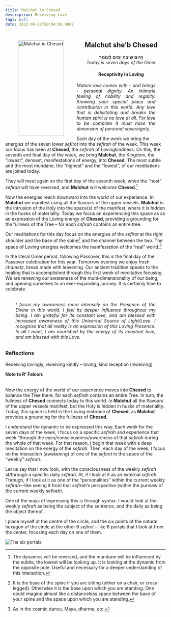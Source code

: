 ```yaml
---
title: Malchut in Chesed
description: Receiving Love
tags: null
date: 2022-04-22T00:04:00.000Z
---
```

<a href="https://www.chabad.org/holidays/sefirah/omer-count_cdo/jewish/Count-the-Omer.htm">
<i class="fa fa-file" aria-hidden="true"></i></a>

<figure style='float: left'>
 <a href='/posts/img/neshama/freedom/Tree%20of%20Life%201.7%20-%20upper%20noD%20(Malchut%20in%20Chesed).png'>
   <img src='/posts/img/neshama/freedom/Tree%20of%20Life%201.7%20-%20upper%20noD%20(Malchut%20in%20Chesed)_144x300.png' alt='Malchut in Chesed' width='144' height='300' />
 </a>
</figure>

<div style="text-align:center">
<h2>Malchut she’b Chesed</h2>
<p>
<span dir="rtl"><b>הָיום שִׁיבָה יָמִים לָעוֹמֵר</b></span>
<br />
<i>Today is seven days of the Omer</i>

<h4>Receptivity in Loving</h4>
</div>

<div style="text-align: justify; margin-left: 2rem; margin-right: 2rem; font-style: italic">
<p>
Mature love comes with - and brings - personal dignity. An intimate feeling of nobility and regality. Knowing your special place and contribution in this world. Any love that is debilitating and breaks the human spirit is no love at all. For love to be complete it must have the dimension of personal sovereignty.
</p>
</div>

Each day of the week we bring the energies of the seven lower _sefirot_ into the _sefirah_ of the week. This week our focus has been at **Chesed**, the _sefirah_ of Lovingkindness. On this, the seventh and final day of the week, we bring **Malchut**, the Kingdom, the “lowest”, densest, manifestations of energy, into **Chesed**. The most subtle and the most mundane, the “highest” and the “lowest”, of our meditations are joined today.

They will meet again on the first day of the seventh week, when the “host” _sefirah_ will have reversed, and **Malchut** will welcome **Chesed**.[^1]

Now the energies reach downward into the world of our experience. In **Malchut** we manifest using all the flavours of the upper vessels. **Malchut** is the intrusion of the Holy into the space(s) of the manifest, where it is hidden in the husks of materiality. Today we focus on experiencing this space as as an expression of the Loving energy of **Chesed**, providing a grounding for the fullness of the Tree – for each _sefirah_ contains an entire tree.

Our meditations for this day focus on the energies of the _sefirot_ at the right shoulder and the base of the spine[^2] and the channel between the two. The space of Loving energies welcomes the manifestation of the “real” world.[^3]

In the literal Omer period, following Passover, this is the final day of the Passover celebration for this year. Tomorrow evening we enjoy fresh _chametz_, bread made with leavening. Our ancient tradition speaks to the healing that is accomplished through this first week of meditative focusing. We are renewing our awareness of the multi-dimensionality of our being, and opening ourselves to an ever-expanding journey. It is certainly time to celebrate.

<div style="font-style: italic; margin: 2rem; text-align: justify">
I focus my awareness more intensely on the Presence of the Divine in this world. I feel its deeper influence throughout my being. I am grateful for its constant love, and am blessed with increased awareness of this  Universal Source of Light/Love. I recognise that all reality is an expression of this Loving Presence. In all I meet, I am nourished by the  energy of its constant love, and am blessed with this Love.
</div>

<h3>Reflections</h3>

[^1]: The dynamics will be reversed, and the mundane will be influenced by the subtle, the lowest will be looking up. It is looking at the dynamic from the opposite pole. Useful and necessary for a deeper understanding of this interaction.
[^2]: It is the base of the spine if you are sitting (either on a chair, or cross legged). Otherwise it is the base upon which you are standing. One could imagine almost like a distanceless space between the base of your spine and the space upon which you are standing.
[^3]: As in the cosmic dance, Maya, dharma, etc.

Receiving lovingly, receiving kindly – loving, kind reception (receiving)

**Note to R’ Falcon**:

<p style="font-style: italic; margin: 2rem; text-align: justify">

Now the energy of the world of our experience moves into **Chesed** to balance the Tree there, for each _sefirah_ contains an entire Tree. In turn, the fullness of **Chesed** connects today to this world. In **Malchut** all the flavours of the upper vessels manifest, but the Holy is hidden in husks of materiality. Today, this space is held in the Loving embrace of **Chesed**, as **Malchut** provides a grounding for the fullness of **Chesed**.

</p>

I understand the dynamic to be expressed this way. Each week for the seven days of the week, I focus on a specific _sefirah_ and experience that week “through the eyes/consciousness/awareness of that _sefirah_ during the whole of that week. For that reason, I begin that week with a deep meditation on the energy of the _sefirah_. Then, each day of the week, I focus on the interaction (awakening) of one of the _sefirot_ in the space of the “weekly” _sefirah_.

Let us say that I now look, with the consciousness of the weekly _sefirah_ at/through a specific daily _sefirah_. At, if I look at it as an external _sefirah_. Through, if I look at it as one of the “personalities” within the current weekly _sefirah_&mdash;like seeing it from that _sefirah_’s perspective (within the purview of the current weekly sefirah).

One of the ways of expressing this is through syntax. I would look at the weekly _sefirah_ as being the subject of the sentence, and the daily as being the object thereof.

I place myself at the centre of the circle, and the six points of the natural hexagon of the circle at the other 6 _sefirot_ – like 6 portals that I look at from the center, focusing each day on one of them.

![The six portals](/posts/img/neshama/six_portals.jpg)

